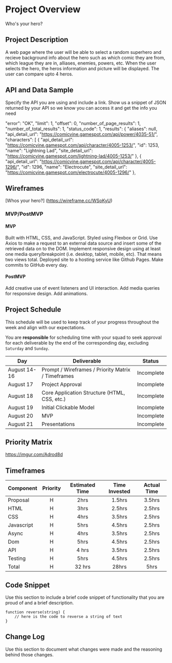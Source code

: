 # Project Overview

Who's your hero?



## Project Description

A web page where the user will be able to select a random superhero and recieve background info about the hero such as which comic they are from, which league they are in, alliases, enemies, powers, etc. When the user selects the hero, the heros information and picture will be displayed. The user can compare upto 4 heros.

## API and Data Sample

Specify the API you are using and include a link. Show us a snippet of JSON returned by your API so we know you can access it and get the info you need

"error": "OK",
    "limit": 1,
    "offset": 0,
    "number_of_page_results": 1,
    "number_of_total_results": 1,
    "status_code": 1,
    "results": {
        "aliases": null,
        "api_detail_url": "https://comicvine.gamespot.com/api/power/4035-51/",
        "characters": [
            {
                "api_detail_url": "https://comicvine.gamespot.com/api/character/4005-1253/",
                "id": 1253,
                "name": "Lightning Lad",
                "site_detail_url": "https://comicvine.gamespot.com/lightning-lad/4005-1253/"
            },
            {
                "api_detail_url": "https://comicvine.gamespot.com/api/character/4005-1296/",
                "id": 1296,
                "name": "Electrocute",
                "site_detail_url": "https://comicvine.gamespot.com/electrocute/4005-1296/"
            },
## Wireframes

[Whos your hero?] (https://wireframe.cc/WSoKyU)

### MVP/PostMVP

#### MVP 
Built with HTML, CSS, and JavaScript.
Styled using Flexbox or Grid.
Use Axios to make a request to an external data source and insert some of the retrieved data on to the DOM.
Implement responsive design using at least one media query/breakpoint (i.e. desktop, tablet, mobile, etc). That means two views total.
Deployed site to a hosting service like Github Pages.
Make commits to GitHub every day.

#### PostMVP  


Add creative use of event listeners and UI interaction.
Add media queries for responsive design.
Add animations.

## Project Schedule

This schedule will be used to keep track of your progress throughout the week and align with our expectations.  

You are **responsible** for scheduling time with your squad to seek approval for each deliverable by the end of the corresponding day, excluding `Saturday` and `Sunday`.

|  Day | Deliverable | Status
|---|---| ---|
|August 14-16| Prompt / Wireframes / Priority Matrix / Timeframes | Incomplete
|August 17| Project Approval | Incomplete
|August 18| Core Application Structure (HTML, CSS, etc.) | Incomplete
|August 19| Initial Clickable Model  | Incomplete
|August 20| MVP | Incomplete
|August 21| Presentations | Incomplete

## Priority Matrix

https://imgur.com/Adrod8d

## Timeframes



| Component | Priority | Estimated Time | Time Invested | Actual Time |
| --- | :---: |  :---: | :---: | :---: |
| Proposal | H | 2hrs| 1.5hrs | 3.5hrs |
| HTML| H | 3hrs| 2.5hrs | 2.5hrs |
| CSS| H | 4hrs| 3.5hrs | 2.5hrs |
| Javascript| H | 5hrs| 4.5hrs | 2.5hrs |
| Async| H | 4hrs| 3.5hrs | 2.5hrs |
| Dom | H | 5hrs| 4.5hrs | 2.5hrs |
| API| H | 4 hrs| 3.5hrs | 2.5hrs |
| Testing| H | 5hrs| 4.5hrs | 2.5hrs |
| Total | H | 32 hrs| 28hrs | 5hrs |

## Code Snippet

Use this section to include a brief code snippet of functionality that you are proud of and a brief description.  

```
function reverse(string) {
	// here is the code to reverse a string of text
}
```

## Change Log
 Use this section to document what changes were made and the reasoning behind those changes.  
